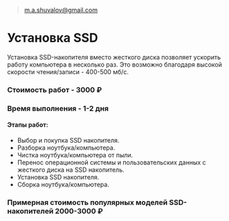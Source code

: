 > m.a.shuvalov@gmail.com

# Установка SSD

Установка SSD-накопителя вместо жесткого диска позволяет ускорить работу компьютера в несколько раз. Это возможно благодаря высокой скорости чтения/записи - 400-500 мб/с.

### Стоимость работ - 3000 ₽
### Время выполнения - 1-2 дня
#### Этапы работ:

- Выбор и покупка SSD накопителя.
- Разборка ноутбука/компьютера.
- Чистка ноутбука/компьютера от пыли.
- Перенос операционной системы и пользовательских данных с жесткого диска на SSD накопитель.
- Установка SSD накопителя.
- Сборка ноутбука/компьютера.

### Примерная стоимость популярных моделей SSD-накопителей 2000-3000 ₽
